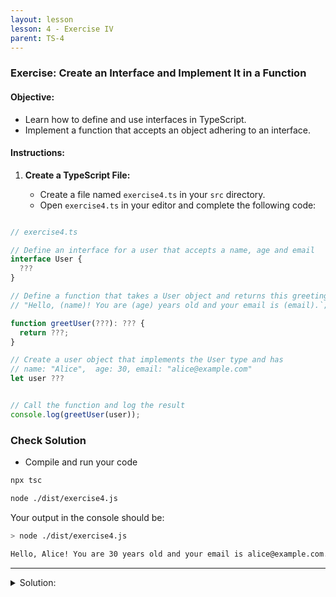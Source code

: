 ```yaml
---
layout: lesson
lesson: 4 - Exercise IV
parent: TS-4
---
```


### Exercise: Create an Interface and Implement It in a Function

#### Objective:

- Learn how to define and use interfaces in TypeScript.
- Implement a function that accepts an object adhering to an interface.

#### Instructions:

1. **Create a TypeScript File:**

   - Create a file named `exercise4.ts` in your `src` directory.
   - Open `exercise4.ts` in your editor and complete the following code:

```ts

// exercise4.ts

// Define an interface for a user that accepts a name, age and email
interface User {
  ???
}

// Define a function that takes a User object and returns this greeting message
// "Hello, (name)! You are (age) years old and your email is (email).`;

function greetUser(???): ??? {
  return ???;
}

// Create a user object that implements the User type and has
// name: "Alice",  age: 30, email: "alice@example.com"
let user ???


// Call the function and log the result
console.log(greetUser(user));

```

### Check Solution

- Compile and run your code

```bash
npx tsc

node ./dist/exercise4.js
```

Your output in the console should be:

```bash
> node ./dist/exercise4.js

Hello, Alice! You are 30 years old and your email is alice@example.com.

```

---

<details>
<summary>Solution:</summary>

```ts
// exercise4.ts

// Define an interface for a user that accepts a name, age and email
interface User {
  name: string;
  age: number;
  email: string;
}

// Define a function that takes a User object and returns this greeting message
// "Hello, (name)! You are (age) years old and your email is (email).";
function greetUser(user: User): string {
  return `Hello, ${user.name}! You are ${user.age} years old and your email is ${user.email}.`;
}

// Create a user object that implements the User type and has
// name: "Alice", age: 30, email: "alice@example.com"
let user: User = {
  name: "Alice",
  age: 30,
  email: "alice@example.com",
};

// Call the function and log the result
console.log(greetUser(user));
```

</details>
